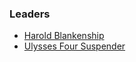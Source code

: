 ### Leaders
* [Harold Blankenship](mailto:harold.blankenship@owasp.com)
* [Ulysses Four Suspender](mailto:ulysses.four.suspender@owasp.org)
